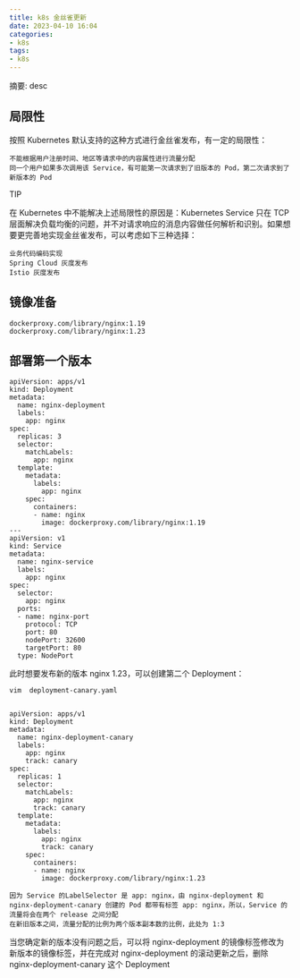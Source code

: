 ```yaml
---
title: k8s 金丝雀更新
date: 2023-04-10 16:04
categories:
- k8s
tags:
- k8s
---
```

  
  
摘要: desc
<!-- more -->


## 局限性

按照 Kubernetes 默认支持的这种方式进行金丝雀发布，有一定的局限性：

    不能根据用户注册时间、地区等请求中的内容属性进行流量分配
    同一个用户如果多次调用该 Service，有可能第一次请求到了旧版本的 Pod，第二次请求到了新版本的 Pod

TIP

在 Kubernetes 中不能解决上述局限性的原因是：Kubernetes Service 只在 TCP 层面解决负载均衡的问题，并不对请求响应的消息内容做任何解析和识别。如果想要更完善地实现金丝雀发布，可以考虑如下三种选择：

    业务代码编码实现
    Spring Cloud 灰度发布
    Istio 灰度发布
  

## 镜像准备

```
dockerproxy.com/library/nginx:1.19
dockerproxy.com/library/nginx:1.23
```


## 部署第一个版本

```
apiVersion: apps/v1
kind: Deployment
metadata:
  name: nginx-deployment
  labels:
    app: nginx
spec:
  replicas: 3
  selector:
    matchLabels:
      app: nginx
  template:
    metadata:
      labels:
        app: nginx
    spec:
      containers:
      - name: nginx
        image: dockerproxy.com/library/nginx:1.19
---
apiVersion: v1
kind: Service
metadata:
  name: nginx-service
  labels:
    app: nginx
spec:
  selector:
    app: nginx
  ports:
  - name: nginx-port
    protocol: TCP
    port: 80
    nodePort: 32600
    targetPort: 80
  type: NodePort
```


此时想要发布新的版本 nginx 1.23，可以创建第二个 Deployment：



```
vim  deployment-canary.yaml


apiVersion: apps/v1
kind: Deployment
metadata:
  name: nginx-deployment-canary
  labels:
    app: nginx
    track: canary
spec:
  replicas: 1
  selector:
    matchLabels:
      app: nginx
      track: canary
  template:
    metadata:
      labels:
        app: nginx
        track: canary
    spec:
      containers:
      - name: nginx
        image: dockerproxy.com/library/nginx:1.23
```

    因为 Service 的LabelSelector 是 app: nginx，由 nginx-deployment 和 nginx-deployment-canary 创建的 Pod 都带有标签 app: nginx，所以，Service 的流量将会在两个 release 之间分配
    在新旧版本之间，流量分配的比例为两个版本副本数的比例，此处为 1:3

当您确定新的版本没有问题之后，可以将 nginx-deployment 的镜像标签修改为新版本的镜像标签，并在完成对 nginx-deployment 的滚动更新之后，删除 nginx-deployment-canary 这个 Deployment